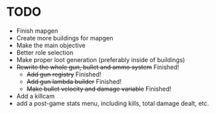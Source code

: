 # TODO
- Finish mapgen
- Create more buildings for mapgen
- Make the main objective
- Better role selection
- Make proper loot generation (preferably inside of buildings)
- ~~Rewrite the whole gun, bullet and ammo system~~ Finished!
  - ~~Add gun registry~~ Finished!
  - ~~Add gun lambda builder~~ Finished!
  - ~~Make bullet velocity and damage variable~~ Finished!
- Add a killcam
- add a post-game stats menu, including kills, total damage dealt, etc.
